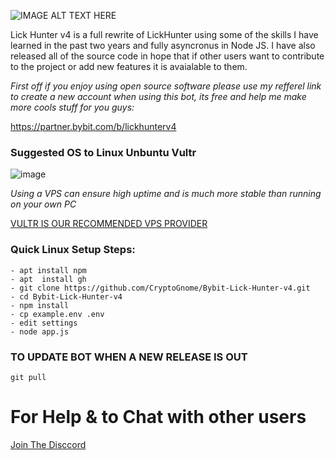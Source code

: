 ![IMAGE ALT TEXT HERE](https://github.com/CryptoGnome/Lick-Hunter-v4/blob/main/css/logo.png)

Lick Hunter v4 is a full rewrite of LickHunter using some of the skills I have learned in the past two years and fully asyncronus in Node JS. I have also released all of the source code in hope that if other users want to contribute to the project or add new features it is avaialable to them.


*First off if you enjoy using open source software please use my refferel link to create a new account when using this bot, its free and help me make more cools stuff for you guys:*

https://partner.bybit.com/b/lickhunterv4


### Suggested OS to Linux Unbuntu Vultr
![image](https://user-images.githubusercontent.com/33667144/202495972-17734217-541c-49ab-ae34-b459fb6138c2.png)

*Using a VPS can ensure high uptime and is much more stable than running on your own PC*

[VULTR IS OUR RECOMMENDED VPS PROVIDER](https://www.vultr.com/?ref=7300008)

### Quick Linux Setup Steps:
```
- apt install npm
- apt  install gh
- git clone https://github.com/CryptoGnome/Bybit-Lick-Hunter-v4.git
- cd Bybit-Lick-Hunter-v4
- npm install
- cp example.env .env
- edit settings
- node app.js
```

### TO UPDATE BOT WHEN A NEW RELEASE IS OUT
```
git pull
```


# For Help & to Chat with other users
[Join The Disccord](https://discord.com/invite/TTn5Dxg)
